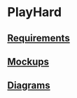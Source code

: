 # PlayHard
## [Requirements](https://github.com/Lst11/PlayHard/tree/master/documentation)
## [Mockups](https://github.com/Lst11/PlayHard/tree/master/mockups)
## [Diagrams]((https://github.com/Lst11/PlayHard/tree/master/diagrams))